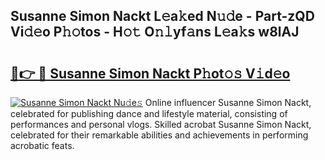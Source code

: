 ## Susanne Simon Nackt L𝚎a𝚔ed N𝚞𝚍e - Part-zQD Vi𝚍𝚎o P𝚑𝚘tos - H𝚘𝚝 O𝚗𝚕yf𝚊ns L𝚎a𝚔s w8lAJ

# <h2><a href="http://kf469l.oniu.top/?m=Susanne+Simon+Nackt">🔗👉 🔴 Susanne Simon Nackt P𝚑ot𝚘𝚜 V𝚒d𝚎o</a></h2>

[![Susanne Simon Nackt Nu𝚍e𝚜](https://i.imgur.com/0qMVB7G.gif)](http://kf469l.oniu.top/?m=Susanne+Simon+Nackt)
Online influencer Susanne Simon Nackt, celebrated for publishing dance and lifestyle material, consisting of performances and personal vlogs. Skilled acrobat Susanne Simon Nackt, celebrated for their remarkable abilities and achievements in performing acrobatic feats.  
